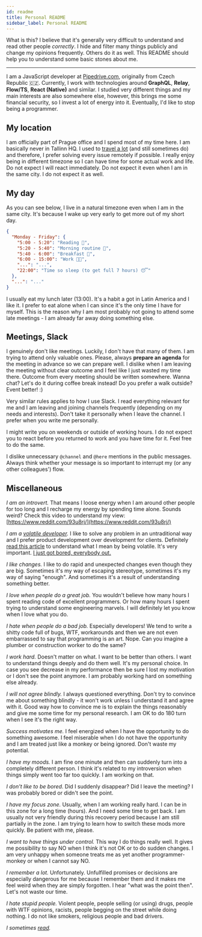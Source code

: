```yaml
---
id: readme
title: Personal README
sidebar_label: Personal README
---
```


<!-- Inspiration: http://randsinrepose.com/archives/how-to-rands/ -->

What is this? I believe that it's generally very difficult to understand and read other people _correctly_. I hide and filter many things publicly and change my opinions frequently. Others do it as well. This README should help you to understand some basic stones about me.

---

I am a JavaScript developer at [Pipedrive.com](https://www.pipedrive.com/), originally from Czech Republic 🇨🇿. Currently, I work with technologies around **GraphQL**, **Relay**, **Flow/TS**, **React (Native)** and similar. I studied very different things and my main interests are also somewhere else, however, this brings me some financial security, so I invest a lot of energy into it. Eventually, I'd like to stop being a programmer.

## My location

I am officially part of Prague office and I spend most of my time here. I am basically never in Tallinn HQ. I used to [travel a lot](https://nomadlist.com/@mrtnzlml) (and still sometimes do) and therefore, I prefer solving every issue remotely if possible. I really enjoy being in different timezone so I can have time for some actual work and life. Do not expect I will react immediately. Do not expect it even when I am in the same city. I do not expect it as well.

## My day

As you can see below, I live in a natural timezone even when I am in the same city. It's because I wake up very early to get more out of my short day.

```json
{
  "Monday - Friday": {
    "5:00 - 5:20": "Reading 📓",
    "5:20 - 5:40": "Morning routine 🚿",
    "5:40 - 6:00": "Breakfast 🍳",
    "6:00 - 15:00": "Work 👨‍💻",
    "...": "...",
    "22:00": "Time so sleep (to get full 7 hours) 😴"
  },
  "...": "..."
}
```

I usually eat my lunch later (13:00). It's a habit a got in Latin America and I like it. I prefer to eat alone when I can since it's the only time I have for myself. This is the reason why I am most probably not going to attend some late meetings - I am already far away doing something else.

## Meetings, Slack

I genuinely don't like meetings. Luckily, I don't have that many of them. I am trying to attend only valuable ones. Please, always **prepare an agenda** for the meeting in advance so we can prepare well. I dislike when I am leaving the meeting without clear outcome and I feel like I just wasted my time there. Outcome from every meeting should be written somewhere. Wanna chat? Let's do it during coffee break instead! Do you prefer a walk outside? Event better! :)

Very similar rules applies to how I use Slack. I read everything relevant for me and I am leaving and joining channels frequently (depending on my needs and interests). Don't take it personally when I leave the channel. I prefer when you write me personally.

I might write you on weekends or outside of working hours. I do not expect you to react before you returned to work and you have time for it. Feel free to do the same.

I dislike unnecessary `@channel` and `@here` mentions in the public messages. Always think whether your message is so important to interrupt my (or any other colleagues') flow.

## Miscellaneous

_I am an introvert._ That means I loose energy when I am around other people for too long and I recharge my energy by spending time alone. Sounds weird? Check this video to understand my view: [https://www.reddit.com/93u8rj/](https://www.reddit.com/93u8rj/)

_I am a [volatile developer](https://randsinrepose.com/archives/stables-and-volatiles/)._ I like to solve any problem in an untraditional way and I prefer product development over development for clients. Definitely [read this article](https://randsinrepose.com/archives/stables-and-volatiles/) to understand what I mean by being volatile. It's very important. [I just got bored, everybody out.](https://youtu.be/cPEnRb6aaS4)

_I like changes._ I like to do rapid and unexpected changes even though they are big. Sometimes it's my way of escaping stereotype, sometimes it's my way of saying "enough". And sometimes it's a result of understanding something better.

_I love when people do a great job._ You wouldn't believe how many hours I spent reading code of excellent programmers. Or how many hours I spent trying to understand some engineering marvels. I will definitely let you know when I love what you do.

_I hate when people do a bad job._ Especially developers! We tend to write a shitty code full of bugs, WTF, workarounds and then we are not even embarrassed to say that programming is an art. Nope. Can you imagine a plumber or construction worker to do the same?

_I work hard._ Doesn't matter on what. I want to be better than others. I want to understand things deeply and do them well. It's my personal choice. In case you see decrease in my performance then be sure I lost my motivation or I don't see the point anymore. I am probably working hard on something else already.

_I will not agree blindly._ I always questioned everything. Don't try to convince me about something blindly - it won't work unless I understand it and agree with it. Good way how to convince me is to explain the things reasonably and give me some time for my personal research. I am OK to do 180 turn when I see it's the right way.

_Success motivates me._ I feel energized when I have the opportunity to do something awesome. I feel miserable when I do not have the opportunity and I am treated just like a monkey or being ignored. Don't waste my potential.

_I have my moods._ I am fine one minute and then can suddenly turn into a completely different person. I think it's related to my introversion when things simply went too far too quickly. I am working on that.

_I don't like to be bored._ Did I suddenly disappear? Did I leave the meeting? I was probably bored or didn't see the point.

_I have my focus zone._ Usually, when I am working really hard. I can be in this zone for a long time (hours). And I need some time to get back. I am usually not very friendly during this recovery period because I am still partially in the zone. I am trying to learn how to switch these mods more quickly. Be patient with me, please.

_I want to have things under control._ This way I do things really well. It gives me possibility to say NO when I think it's not OK or to do sudden changes. I am very unhappy when someone treats me as yet another programmer-monkey or when I cannot say NO.

_I remember a lot._ Unfortunately. Unfulfilled promises or decisions are especially dangerous for me because I remember them and it makes me feel weird when they are simply forgotten. I hear "what was the point then". Let's not waste our time.

_I hate stupid people._ Violent people, people selling (or using) drugs, people with WTF opinions, racists, people begging on the street while doing nothing. I do not like smokers, religious people and bad drivers.

_I sometimes [read](https://www.goodreads.com/review/list/84536346)._
